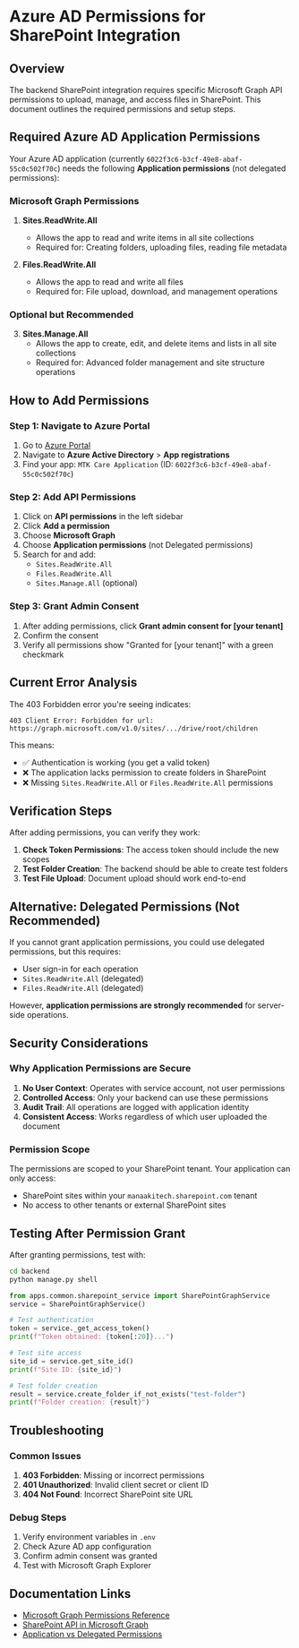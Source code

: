 # Azure AD Permissions for SharePoint Integration

## Overview

The backend SharePoint integration requires specific Microsoft Graph API permissions to upload, manage, and access files in SharePoint. This document outlines the required permissions and setup steps.

## Required Azure AD Application Permissions

Your Azure AD application (currently `6022f3c6-b3cf-49e8-abaf-55c0c502f70c`) needs the following **Application permissions** (not delegated permissions):

### Microsoft Graph Permissions

1. **Sites.ReadWrite.All**
   - Allows the app to read and write items in all site collections
   - Required for: Creating folders, uploading files, reading file metadata

2. **Files.ReadWrite.All**
   - Allows the app to read and write all files
   - Required for: File upload, download, and management operations

### Optional but Recommended

3. **Sites.Manage.All**
   - Allows the app to create, edit, and delete items and lists in all site collections
   - Required for: Advanced folder management and site structure operations

## How to Add Permissions

### Step 1: Navigate to Azure Portal
1. Go to [Azure Portal](https://portal.azure.com)
2. Navigate to **Azure Active Directory** > **App registrations**
3. Find your app: `MTK Care Application` (ID: `6022f3c6-b3cf-49e8-abaf-55c0c502f70c`)

### Step 2: Add API Permissions
1. Click on **API permissions** in the left sidebar
2. Click **Add a permission**
3. Choose **Microsoft Graph**
4. Choose **Application permissions** (not Delegated permissions)
5. Search for and add:
   - `Sites.ReadWrite.All`
   - `Files.ReadWrite.All`
   - `Sites.Manage.All` (optional)

### Step 3: Grant Admin Consent
1. After adding permissions, click **Grant admin consent for [your tenant]**
2. Confirm the consent
3. Verify all permissions show "Granted for [your tenant]" with a green checkmark

## Current Error Analysis

The 403 Forbidden error you're seeing indicates:
```
403 Client Error: Forbidden for url: https://graph.microsoft.com/v1.0/sites/.../drive/root/children
```

This means:
- ✅ Authentication is working (you get a valid token)
- ❌ The application lacks permission to create folders in SharePoint
- ❌ Missing `Sites.ReadWrite.All` or `Files.ReadWrite.All` permissions

## Verification Steps

After adding permissions, you can verify they work:

1. **Check Token Permissions**: The access token should include the new scopes
2. **Test Folder Creation**: The backend should be able to create test folders
3. **Test File Upload**: Document upload should work end-to-end

## Alternative: Delegated Permissions (Not Recommended)

If you cannot grant application permissions, you could use delegated permissions, but this requires:
- User sign-in for each operation
- `Sites.ReadWrite.All` (delegated)
- `Files.ReadWrite.All` (delegated)

However, **application permissions are strongly recommended** for server-side operations.

## Security Considerations

### Why Application Permissions are Secure

1. **No User Context**: Operates with service account, not user permissions
2. **Controlled Access**: Only your backend can use these permissions
3. **Audit Trail**: All operations are logged with application identity
4. **Consistent Access**: Works regardless of which user uploaded the document

### Permission Scope

The permissions are scoped to your SharePoint tenant. Your application can only access:
- SharePoint sites within your `manaakitech.sharepoint.com` tenant
- No access to other tenants or external SharePoint sites

## Testing After Permission Grant

After granting permissions, test with:

```bash
cd backend
python manage.py shell
```

```python
from apps.common.sharepoint_service import SharePointGraphService
service = SharePointGraphService()

# Test authentication
token = service._get_access_token()
print(f"Token obtained: {token[:20]}...")

# Test site access
site_id = service.get_site_id()
print(f"Site ID: {site_id}")

# Test folder creation
result = service.create_folder_if_not_exists("test-folder")
print(f"Folder creation: {result}")
```

## Troubleshooting

### Common Issues

1. **403 Forbidden**: Missing or incorrect permissions
2. **401 Unauthorized**: Invalid client secret or client ID
3. **404 Not Found**: Incorrect SharePoint site URL

### Debug Steps

1. Verify environment variables in `.env`
2. Check Azure AD app configuration
3. Confirm admin consent was granted
4. Test with Microsoft Graph Explorer

## Documentation Links

- [Microsoft Graph Permissions Reference](https://docs.microsoft.com/en-us/graph/permissions-reference)
- [SharePoint API in Microsoft Graph](https://docs.microsoft.com/en-us/graph/api/resources/sharepoint)
- [Application vs Delegated Permissions](https://docs.microsoft.com/en-us/azure/active-directory/develop/v2-permissions-and-consent)